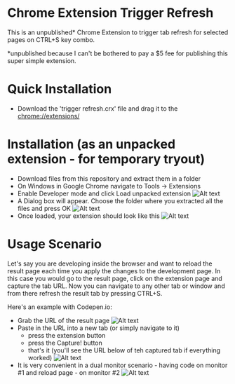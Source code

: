 Chrome Extension Trigger Refresh
================================

This is an unpublished* Chrome Extension to trigger tab refresh for selected pages on CTRL+S key combo.

*unpublished because I can't be bothered to pay a $5 fee for publishing this super simple extension.

Quick Installation
================================

* Download the 'trigger refresh.crx' file and drag it to the [chrome://extensions/](chrome://extensions/)



Installation (as an unpacked extension - for temporary tryout)
================================

* Download files from this repository and extract them in a folder
* On Windows in Google Chrome navigate to Tools -> Extensions
* Enable Developer mode and click Load unpacked extension
![Alt text](http://i.imgur.com/Gedglp3.png)
* A Dialog box will appear. Choose the folder where you extracted all the files and press OK
![Alt text](http://i.imgur.com/MjZbXGo.png)
* Once loaded, your extension should look like this
![Alt text](http://i.imgur.com/QT9MMt6.png)

Usage Scenario
================================
Let's say you are developing inside the browser and want to reload the result page each time you apply the changes to the development page.
In this case you would go to the result page, click on the extension page and capture the tab URL. Now you can navigate to any other tab or window and from there refresh the result tab by pressing CTRL+S.

Here's an example with Codepen.io:

* Grab the URL of the result page
![Alt text](http://i.imgur.com/wKt1qUY.png)
* Paste in the URL into a new tab (or simply navigate to it)
  * press the extension button
  * press the Capture! button
  * that's it (you'll see the URL below of teh captured tab if everything worked)
![Alt text](http://i.imgur.com/de41uNQ.png)
* It is very convenient in a dual monitor scenario - having code on monitor #1 and reload page - on monitor #2
![Alt text](http://i.imgur.com/4XgYOOS.png)
